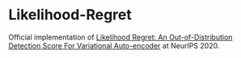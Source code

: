 # Likelihood-Regret
Official implementation of [Likelihood Regret: An Out-of-Distribution Detection Score For Variational Auto-encoder](https://arxiv.org/abs/2003.02977) at NeurIPS 2020.
